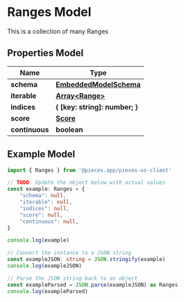 
# Ranges Model

This is a collection of many Ranges

## Properties Model

Name | Type
------------ | -------------
**schema** | [**EmbeddedModelSchema**](EmbeddedModelSchema)
**iterable** | [**Array&lt;Range&gt;**](Range)
**indices** | **\{ [key: string]: number; \}**
**score** | [**Score**](Score)
**continuous** | **boolean**

## Example Model

```typescript
import { Ranges } from '@pieces.app/pieces-os-client'

// TODO: Update the object below with actual values
const example: Ranges = {
    "schema": null,
    "iterable": null,
    "indices": null,
    "score": null,
    "continuous": null,
}

console.log(example)

// Convert the instance to a JSON string
const exampleJSON: string = JSON.stringify(example)
console.log(exampleJSON)

// Parse the JSON string back to an object
const exampleParsed = JSON.parse(exampleJSON) as Ranges
console.log(exampleParsed)
```


